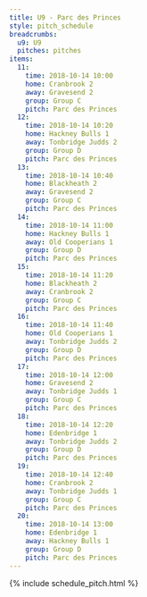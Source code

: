 ```yaml
---
title: U9 - Parc des Princes
style: pitch_schedule
breadcrumbs:
  u9: U9
  pitches: pitches
items:
  11:
    time: 2018-10-14 10:00
    home: Cranbrook 2
    away: Gravesend 2
    group: Group C
    pitch: Parc des Princes
  12:
    time: 2018-10-14 10:20
    home: Hackney Bulls 1
    away: Tonbridge Judds 2
    group: Group D
    pitch: Parc des Princes
  13:
    time: 2018-10-14 10:40
    home: Blackheath 2
    away: Gravesend 2
    group: Group C
    pitch: Parc des Princes
  14:
    time: 2018-10-14 11:00
    home: Hackney Bulls 1
    away: Old Cooperians 1
    group: Group D
    pitch: Parc des Princes
  15:
    time: 2018-10-14 11:20
    home: Blackheath 2
    away: Cranbrook 2
    group: Group C
    pitch: Parc des Princes
  16:
    time: 2018-10-14 11:40
    home: Old Cooperians 1
    away: Tonbridge Judds 2
    group: Group D
    pitch: Parc des Princes
  17:
    time: 2018-10-14 12:00
    home: Gravesend 2
    away: Tonbridge Judds 1
    group: Group C
    pitch: Parc des Princes
  18:
    time: 2018-10-14 12:20
    home: Edenbridge 1
    away: Tonbridge Judds 2
    group: Group D
    pitch: Parc des Princes
  19:
    time: 2018-10-14 12:40
    home: Cranbrook 2
    away: Tonbridge Judds 1
    group: Group C
    pitch: Parc des Princes
  20:
    time: 2018-10-14 13:00
    home: Edenbridge 1
    away: Hackney Bulls 1
    group: Group D
    pitch: Parc des Princes
---
```


{% include schedule_pitch.html %}
